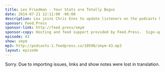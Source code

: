 ```yaml
---
title: Lex Friedman - Your Stats are Totally Bogus
date: 2014-07-21 12:11:00 -06:00
description: Lex joins Chris Enns to update listeners on the podcasts he’s been doing since his last appearance, Soundcloud’s push into podcasting, and of course podcasting sponsorship. Numbers, dollars and other important words are discussed in great length. And short length.
sponsor: Feed.Press
sponsor-link: http://feed.press/smym
sponsor-copy: Hosting and feed support provided by Feed.Press.  Sign-up today and try FeedPress on a 14 day trial (no contracts or commitments). Use promo code "smym" during checkout to get 10% off your first year.
episode: 43
show: smym
mp3: http://podcasts-1.feedpress.co/10590/smym-43.mp3
layout: episode
---
```


Sorry. Due to importing issues, links and show notes were lost in translation.
